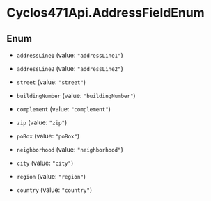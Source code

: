 # Cyclos471Api.AddressFieldEnum

## Enum


* `addressLine1` (value: `"addressLine1"`)

* `addressLine2` (value: `"addressLine2"`)

* `street` (value: `"street"`)

* `buildingNumber` (value: `"buildingNumber"`)

* `complement` (value: `"complement"`)

* `zip` (value: `"zip"`)

* `poBox` (value: `"poBox"`)

* `neighborhood` (value: `"neighborhood"`)

* `city` (value: `"city"`)

* `region` (value: `"region"`)

* `country` (value: `"country"`)


